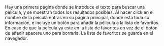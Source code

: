 Hay una primera página donde se introduce el texto para buscar una película, y se muestran todos los resultados posibles. Al hacer click en el nombre de la peícula entras en su página principal, donde esta toda su información, e incluye un botón para añadir la pélicula a la lista de favoritos.
En caso de que la peícula ya este en la lista de favoritos en vez de el botón de añadir apacere uno para borrarla.
La lista de favoritos se guarda en el navegador.
